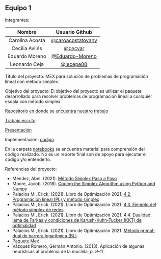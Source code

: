 ## Equipo 1

Integrantes:

| Nombre | Usuario Github |
|:---:|:---:|
| Carolina Acosta | [@caroacostatovany](https://github.com/caroacostatovany) |
| Cecilia Avilés | [@cecyar](https://github.com/cecyar) |
| Eduardo Moreno | [@Eduardo-Moreno](https://github.com/Eduardo-Moreno) |
| Leonardo Ceja | [@lecepe00](https://github.com/lecepe00) |


Título del proyecto: MEX para solución de problemas de programación lineal con método simplex.

Objetivo del proyecto: El objetivo del proyecto es utilizar el paquete desarrollado para resolver problemas de 
programación lineal a cualquier escala con método simplex.

[Repositorio en donde se encuentra nuestro trabajo](https://github.com/lecepe00/mex_simplex)

[Trabajo escrito](https://github.com/lecepe00/mex_simplex/blob/main/documentation/Reporte_equipo_1_proyecto_final.html)

[Presentación](https://github.com/lecepe00/mex_simplex/blob/main/documentation/Presentacion_mex.pdf)

Implementación: [codigo](./codigo) 


En la carpeta [notebooks](./notebooks) se encuentra material para comprensión del código realizado. 
No es un reporte final son de apoyo para ejecutar el código y/o entenderlo.

Referencias del proyecto:

* Méndez, Abel. (2021). [Método Símplex Paso a Paso](https://www.plandemejora.com/metodo-simplex-paso-a-paso-ejemplos-maximizar-minimizar/)
* Moore, Jacob.  (2018).  [Coding the Simplex Algorithm using Python and Numpy](https://medium.com/@jacob.d.moore1/coding-the-simplex-algorithm-from-scratch-using-python-and-numpy-93e3813e6e70)
* Palacios M., Erick. (2021). Libro de Optimización 2021. [4.2. Programación lineal (PL) y método símplex](https://itam-ds.github.io/analisis-numerico-computo-cientifico/IV.optimizacion_en_redes_y_prog_lineal/4.2/Programacion_lineal_y_metodo_simplex.html)
* Palacios M., Erick. (2021). Libro de Optimización 2021. [4.3. Ejemplo del método símplex de redes](https://itam-ds.github.io/analisis-numerico-computo-cientifico/IV.optimizacion_en_redes_y_prog_lineal/4.3/Ejemplo_metodo_simplex_de_redes.html) 
* Palacios M., Erick. (2021). Libro de Optimización 2021. [4.4. Dualidad, lema de Farkas y condiciones de Karush-Kuhn-Tucker (KKT) de optimalidad](https://itam-ds.github.io/analisis-numerico-computo-cientifico/IV.optimizacion_en_redes_y_prog_lineal/4.4/Dualidad_lema_de_Farkas_condiciones_KKT_de_optimalidad.html)
* Palacios M., Erick. (2021). Libro de Optimización 2021. [Método primal-dual de barrera logarítmica (BL)](https://itam-ds.github.io/analisis-numerico-computo-cientifico/IV.optimizacion_en_redes_y_prog_lineal/4.5/Metodo_primal_dual_de_BL.html)
* [Paquete Mex](https://github.com/optimizacion-2-2021-1-gh-classroom/practica-1-segunda-parte-caroacostatovany)
* Vázquez Romero, Germán Antonio. (2013). Aplicación de algunas heurísticas al problema de la mochila, *p. 9-11*.